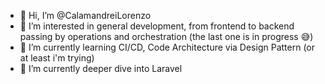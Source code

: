 - 👋 Hi, I’m @CalamandreiLorenzo
- 👀 I’m interested in general development, from frontend to backend passing by operations and orchestration (the last one is in progress 😅)
- 🌱 I’m currently learning CI/CD, Code Architecture via Design Pattern (or at least i'm trying)
- 🌱 I’m currently deeper dive into Laravel

<!---
CalamandreiLorenzo/CalamandreiLorenzo is a ✨ special ✨ repository because its `README.md` (this file) appears on your GitHub profile.
You can click the Preview link to take a look at your changes.
--->
